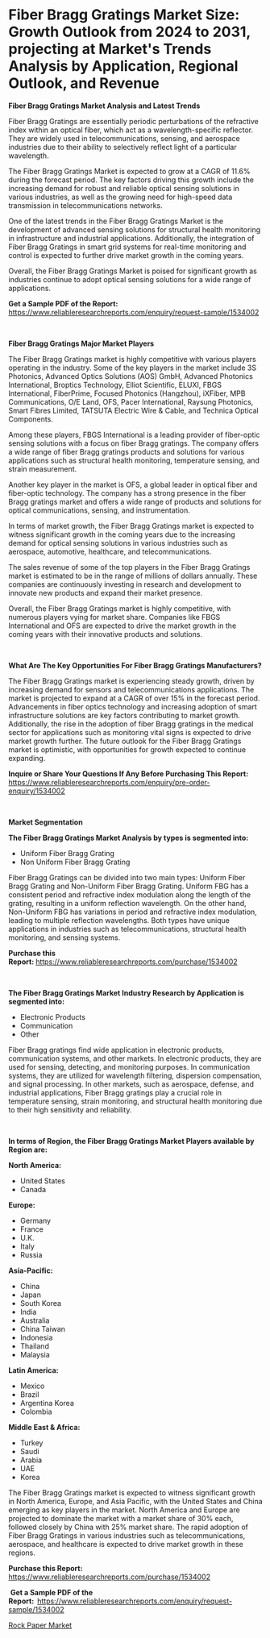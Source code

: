 <p><h1>Fiber Bragg Gratings Market Size: Growth Outlook from 2024 to 2031, projecting at Market's Trends Analysis by Application, Regional Outlook, and Revenue</h1></p><p><strong>Fiber Bragg Gratings Market Analysis and Latest Trends</strong></p>
<p><p>Fiber Bragg Gratings are essentially periodic perturbations of the refractive index within an optical fiber, which act as a wavelength-specific reflector. They are widely used in telecommunications, sensing, and aerospace industries due to their ability to selectively reflect light of a particular wavelength. </p><p>The Fiber Bragg Gratings Market is expected to grow at a CAGR of 11.6% during the forecast period. The key factors driving this growth include the increasing demand for robust and reliable optical sensing solutions in various industries, as well as the growing need for high-speed data transmission in telecommunications networks. </p><p>One of the latest trends in the Fiber Bragg Gratings Market is the development of advanced sensing solutions for structural health monitoring in infrastructure and industrial applications. Additionally, the integration of Fiber Bragg Gratings in smart grid systems for real-time monitoring and control is expected to further drive market growth in the coming years. </p><p>Overall, the Fiber Bragg Gratings Market is poised for significant growth as industries continue to adopt optical sensing solutions for a wide range of applications.</p></p>
<p><strong>Get a Sample PDF of the Report:&nbsp;</strong> <a href="https://www.reliableresearchreports.com/enquiry/request-sample/1534002">https://www.reliableresearchreports.com/enquiry/request-sample/1534002</a></p>
<p>&nbsp;</p>
<p><strong>Fiber Bragg Gratings Major Market Players</strong></p>
<p><p>The Fiber Bragg Gratings market is highly competitive with various players operating in the industry. Some of the key players in the market include 3S Photonics, Advanced Optics Solutions (AOS) GmbH, Advanced Photonics International, Broptics Technology, Elliot Scientific, ELUXI, FBGS International, FiberPrime, Focused Photonics (Hangzhou), iXFiber, MPB Communications, O/E Land, OFS, Pacer International, Raysung Photonics, Smart Fibres Limited, TATSUTA Electric Wire & Cable, and Technica Optical Components.</p><p>Among these players, FBGS International is a leading provider of fiber-optic sensing solutions with a focus on fiber Bragg gratings. The company offers a wide range of fiber Bragg gratings products and solutions for various applications such as structural health monitoring, temperature sensing, and strain measurement.</p><p>Another key player in the market is OFS, a global leader in optical fiber and fiber-optic technology. The company has a strong presence in the fiber Bragg gratings market and offers a wide range of products and solutions for optical communications, sensing, and instrumentation.</p><p>In terms of market growth, the Fiber Bragg Gratings market is expected to witness significant growth in the coming years due to the increasing demand for optical sensing solutions in various industries such as aerospace, automotive, healthcare, and telecommunications.</p><p>The sales revenue of some of the top players in the Fiber Bragg Gratings market is estimated to be in the range of millions of dollars annually. These companies are continuously investing in research and development to innovate new products and expand their market presence.</p><p>Overall, the Fiber Bragg Gratings market is highly competitive, with numerous players vying for market share. Companies like FBGS International and OFS are expected to drive the market growth in the coming years with their innovative products and solutions.</p></p>
<p>&nbsp;</p>
<p><strong>What Are The Key Opportunities For Fiber Bragg Gratings Manufacturers?</strong></p>
<p><p>The Fiber Bragg Gratings market is experiencing steady growth, driven by increasing demand for sensors and telecommunications applications. The market is projected to expand at a CAGR of over 15% in the forecast period. Advancements in fiber optics technology and increasing adoption of smart infrastructure solutions are key factors contributing to market growth. Additionally, the rise in the adoption of fiber Bragg gratings in the medical sector for applications such as monitoring vital signs is expected to drive market growth further. The future outlook for the Fiber Bragg Gratings market is optimistic, with opportunities for growth expected to continue expanding.</p></p>
<p><strong>Inquire or Share Your Questions If Any Before Purchasing This Report:</strong> <a href="https://www.reliableresearchreports.com/enquiry/pre-order-enquiry/1534002">https://www.reliableresearchreports.com/enquiry/pre-order-enquiry/1534002</a></p>
<p>&nbsp;</p>
<p><strong>Market Segmentation</strong></p>
<p><strong>The Fiber Bragg Gratings Market Analysis by types is segmented into:</strong></p>
<p><ul><li>Uniform Fiber Bragg Grating</li><li>Non Uniform Fiber Bragg Grating</li></ul></p>
<p><p>Fiber Bragg Gratings can be divided into two main types: Uniform Fiber Bragg Grating and Non-Uniform Fiber Bragg Grating. Uniform FBG has a consistent period and refractive index modulation along the length of the grating, resulting in a uniform reflection wavelength. On the other hand, Non-Uniform FBG has variations in period and refractive index modulation, leading to multiple reflection wavelengths. Both types have unique applications in industries such as telecommunications, structural health monitoring, and sensing systems.</p></p>
<p><strong>Purchase this Report:&nbsp;</strong><a href="https://www.reliableresearchreports.com/purchase/1534002">https://www.reliableresearchreports.com/purchase/1534002</a></p>
<p>&nbsp;</p>
<p><strong>The Fiber Bragg Gratings Market Industry Research by Application is segmented into:</strong></p>
<p><ul><li>Electronic Products</li><li>Communication</li><li>Other</li></ul></p>
<p><p>Fiber Bragg gratings find wide application in electronic products, communication systems, and other markets. In electronic products, they are used for sensing, detecting, and monitoring purposes. In communication systems, they are utilized for wavelength filtering, dispersion compensation, and signal processing. In other markets, such as aerospace, defense, and industrial applications, Fiber Bragg gratings play a crucial role in temperature sensing, strain monitoring, and structural health monitoring due to their high sensitivity and reliability.</p></p>
<p>&nbsp;</p>
<p><strong>In terms of Region, the Fiber Bragg Gratings Market Players available by Region are:</strong></p>
<p>
    <p> <strong> North America: </strong>
        <ul>
            <li>United States</li>
            <li>Canada</li>
        </ul>
        </p> 
    <p> <strong> Europe: </strong>
        <ul>
            <li>Germany</li>
            <li>France</li>
            <li>U.K.</li>
            <li>Italy</li>
            <li>Russia</li>
        </ul>
        </p> 
    <p> <strong> Asia-Pacific: </strong>
        <ul>
            <li>China</li>
            <li>Japan</li>
            <li>South Korea</li>
            <li>India</li>
            <li>Australia</li>
            <li>China Taiwan</li>
            <li>Indonesia</li>
            <li>Thailand</li>
            <li>Malaysia</li>
        </ul>
        </p> 
    <p> <strong> Latin America: </strong>
        <ul>
            <li>Mexico</li>
            <li>Brazil</li>
            <li>Argentina Korea</li>
            <li>Colombia</li>
        </ul>
        </p> 
    <p> <strong> Middle East & Africa: </strong>
        <ul>
            <li>Turkey</li>
            <li>Saudi</li>
            <li>Arabia</li>
            <li>UAE</li>
            <li>Korea</li>
        </ul>
    </p>
    </p>
<p><p>The Fiber Bragg Gratings market is expected to witness significant growth in North America, Europe, and Asia Pacific, with the United States and China emerging as key players in the market. North America and Europe are projected to dominate the market with a market share of 30% each, followed closely by China with 25% market share. The rapid adoption of Fiber Bragg Gratings in various industries such as telecommunications, aerospace, and healthcare is expected to drive market growth in these regions.</p></p>
<p><strong>Purchase this Report: </strong><a href="https://www.reliableresearchreports.com/purchase/1534002">https://www.reliableresearchreports.com/purchase/1534002</a></p>
<p>&nbsp;<strong>Get a Sample PDF of the Report:&nbsp;&nbsp;</strong><a href="https://www.reliableresearchreports.com/enquiry/request-sample/1534002">https://www.reliableresearchreports.com/enquiry/request-sample/1534002</a></p>
<p><strong></strong></p>
<p><p><a href="https://scarlet-rocket-c63.notion.site/Rock-Paper-Market-Size-Share-Trends-Analysis-Report-By-Material-By-Type-By-End-user-By-Region--cf170173055a40bfa05d44bccdcf0e5b">Rock Paper Market</a></p></p>
